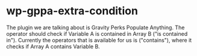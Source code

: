 # wp-gppa-extra-condition
The plugin we are talking about is Gravity Perks Populate Anything. The operator should check if Variable A is contained in Array B ("is contained in"). Currently the operators that is available for us is ("contains"), where it checks if Array A contains Variable B. 
